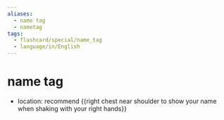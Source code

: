 ```yaml
---
aliases:
  - name tag
  - nametag
tags:
  - flashcard/special/name_tag
  - language/in/English
---
```


# name tag

- location: recommend {{right chest near shoulder to show your name when shaking with your right hands}} <!--SR:!2025-01-27,381,330-->
